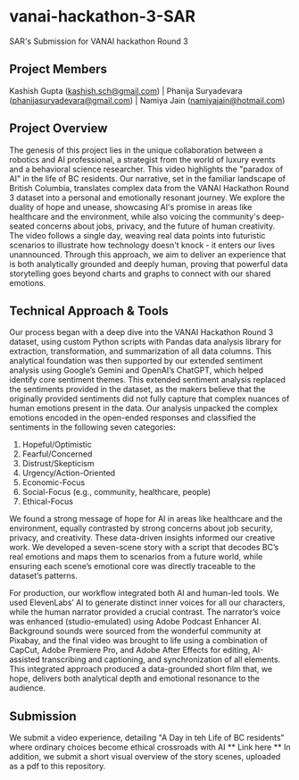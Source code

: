 # vanai-hackathon-3-SAR
SAR's Submission for VANAI hackathon Round 3

## Project Members
Kashish Gupta (kashish.sch@gmail.com) | Phanija Suryadevara (phanijasuryadevara@gmail.com) | Namiya Jain (namiyajain@hotmail.com)

## Project Overview
The genesis of this project lies in the unique collaboration between a robotics and AI professional, a strategist from the world of luxury events and a behavioral science researcher. This video highlights the "paradox of AI" in the life of BC residents. Our narrative, set in the familiar landscape of British Columbia, translates complex data from the VANAI Hackathon Round 3 dataset into a personal and emotionally resonant journey.  We explore the duality of hope and unease, showcasing AI's promise in areas like healthcare and the environment, while also voicing the community's deep-seated concerns about jobs, privacy, and the future of human creativity. The video follows a single day, weaving real data points into futuristic scenarios to illustrate how technology doesn't knock - it enters our lives unannounced. Through this approach, we aim to deliver an experience that is both analytically grounded and deeply human, proving that powerful data storytelling goes beyond charts and graphs to connect with our shared emotions. 

## Technical Approach & Tools
Our process began with a deep dive into the VANAI Hackathon Round 3 dataset, using custom Python scripts with Pandas data analysis library for extraction, transformation, and summarization of all data columns. This analytical foundation was then supported by our extended sentiment analysis using Google’s Gemini and OpenAI’s ChatGPT, which helped identify core sentiment themes. This extended sentiment analysis replaced the sentiments provided in the dataset, as the makers believe that the originally provided sentiments did not fully capture that complex nuances of human emotions present in the data. Our analysis unpacked the complex emotions encoded in the open-ended responses and classified the sentiments in the following seven categories: 

1. Hopeful/Optimistic  
2. Fearful/Concerned  
3. Distrust/Skepticism  
4. Urgency/Action-Oriented  
5. Economic-Focus  
6. Social-Focus (e.g., community, healthcare, people)  
7. Ethical-Focus  

We found a strong message of hope for AI in areas like healthcare and the environment, equally contrasted by strong concerns about job security, privacy, and creativity. These data-driven insights informed our creative work. We developed a seven-scene story with a script that decodes BC’s real emotions and maps them to scenarios from a future world, while ensuring each scene’s emotional core was directly traceable to the dataset’s patterns. 

For production, our workflow integrated both AI and human-led tools. We used ElevenLabs’ AI to generate distinct inner voices for all our characters, while the human narrator provided a crucial contrast. The narrator’s voice was enhanced (studio-emulated) using Adobe Podcast Enhancer AI. Background sounds were sourced from the wonderful community at Pixabay, and the final video was brought to life using a combination of CapCut, Adobe Premiere Pro, and Adobe After Effects for editing, AI-assisted transcribing and captioning, and synchronization of all elements. This integrated approach produced a data-grounded short film that, we hope, delivers both analytical depth and emotional resonance to the audience. 

## Submission
We submit a video experience, detailing "A Day in teh Life of BC residents" where ordinary choices become ethical crossroads with AI
** Link here **
In addition, we submit a short visual overview of the story scenes, uploaded as a pdf to this repository. 

